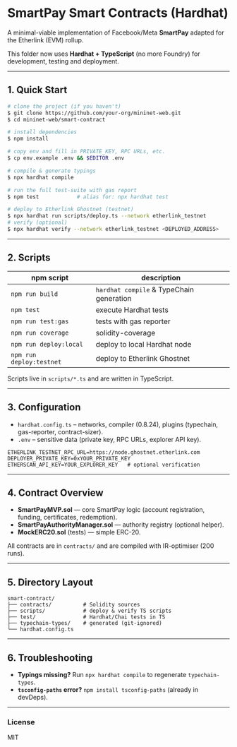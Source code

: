 # SmartPay Smart Contracts (Hardhat)

A minimal-viable implementation of Facebook/Meta **SmartPay** adapted for the Etherlink (EVM) rollup.

This folder now uses **Hardhat + TypeScript** (no more Foundry) for development, testing and deployment.

---

## 1. Quick Start

```bash
# clone the project (if you haven't)
$ git clone https://github.com/your-org/mininet-web.git
$ cd mininet-web/smart-contract

# install dependencies
$ npm install

# copy env and fill in PRIVATE_KEY, RPC URLs, etc.
$ cp env.example .env && $EDITOR .env

# compile & generate typings
$ npx hardhat compile

# run the full test-suite with gas report
$ npm test            # alias for: npx hardhat test

# deploy to Etherlink Ghostnet (testnet)
$ npx hardhat run scripts/deploy.ts --network etherlink_testnet
# verify (optional)
$ npx hardhat verify --network etherlink_testnet <DEPLOYED_ADDRESS>
```

---

## 2. Scripts

| npm script            | description                                   |
|-----------------------|-----------------------------------------------|
| `npm run build`       | `hardhat compile` & TypeChain generation      |
| `npm test`            | execute Hardhat tests                         |
| `npm run test:gas`    | tests with gas reporter                       |
| `npm run coverage`    | solidity-coverage                             |
| `npm run deploy:local`| deploy to local Hardhat node                  |
| `npm run deploy:testnet` | deploy to Etherlink Ghostnet               |

Scripts live in `scripts/*.ts` and are written in TypeScript.

---

## 3. Configuration

* `hardhat.config.ts` – networks, compiler (0.8.24), plugins (typechain, gas-reporter, contract-sizer).
* `.env`               – sensitive data (private key, RPC URLs, explorer API key).

```env
ETHERLINK_TESTNET_RPC_URL=https://node.ghostnet.etherlink.com
DEPLOYER_PRIVATE_KEY=0xYOUR_PRIVATE_KEY
ETHERSCAN_API_KEY=YOUR_EXPLORER_KEY   # optional verification
```

---

## 4. Contract Overview

* **SmartPayMVP.sol**  — core SmartPay logic (account registration, funding, certificates, redemption).
* **SmartPayAuthorityManager.sol** — authority registry (optional helper).
* **MockERC20.sol** (tests) — simple ERC-20.

All contracts are in `contracts/` and are compiled with IR-optimiser (200 runs).

---

## 5. Directory Layout

```
smart-contract/
├── contracts/          # Solidity sources
├── scripts/            # deploy & verify TS scripts
├── test/               # Hardhat/Chai tests in TS
├── typechain-types/    # generated (git-ignored)
└── hardhat.config.ts
```

---

## 6. Troubleshooting

* **Typings missing?**  Run `npx hardhat compile` to regenerate `typechain-types`.
* **`tsconfig-paths` error?**  `npm install tsconfig-paths` (already in devDeps).

---

### License
MIT 
